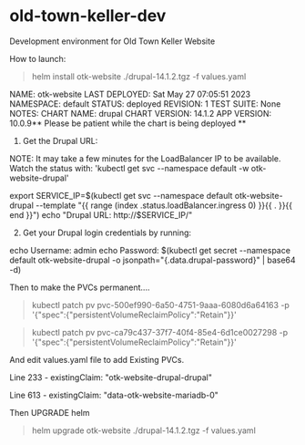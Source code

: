 # old-town-keller-dev
Development environment for Old Town Keller Website

How to launch:

> helm install otk-website ./drupal-14.1.2.tgz -f values.yaml


NAME: otk-website
LAST DEPLOYED: Sat May 27 07:05:51 2023
NAMESPACE: default
STATUS: deployed
REVISION: 1
TEST SUITE: None
NOTES:
CHART NAME: drupal
CHART VERSION: 14.1.2
APP VERSION: 10.0.9** Please be patient while the chart is being deployed **

1. Get the Drupal URL:

  NOTE: It may take a few minutes for the LoadBalancer IP to be available.
        Watch the status with: 'kubectl get svc --namespace default -w otk-website-drupal'

  export SERVICE_IP=$(kubectl get svc --namespace default otk-website-drupal --template "{{ range (index .status.loadBalancer.ingress 0) }}{{ . }}{{ end }}")
  echo "Drupal URL: http://$SERVICE_IP/"

2. Get your Drupal login credentials by running:

  echo Username: admin
  echo Password: $(kubectl get secret --namespace default otk-website-drupal -o jsonpath="{.data.drupal-password}" | base64 -d)



Then to make the PVCs permanent....

> kubectl patch pv pvc-500ef990-6a50-4751-9aaa-6080d6a64163 -p '{"spec":{"persistentVolumeReclaimPolicy":"Retain"}}'

> kubectl patch pv pvc-ca79c437-37f7-40f4-85e4-6d1ce0027298 -p '{"spec":{"persistentVolumeReclaimPolicy":"Retain"}}'

And edit values.yaml file to add Existing PVCs.

Line 233 - existingClaim: "otk-website-drupal-drupal"

Line 613 - existingClaim: "data-otk-website-mariadb-0"

Then UPGRADE helm 

> helm upgrade otk-website ./drupal-14.1.2.tgz -f values.yaml
